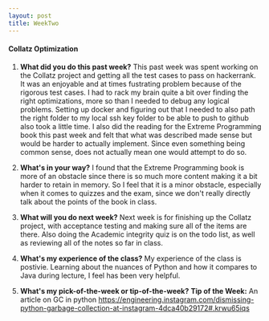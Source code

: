 ```yaml
---
layout: post
title: WeekTwo
---
```


#### Collatz Optimization

1. **What did you do this past week?**
This past week was spent working on the Collatz project and getting all the test cases to pass on hackerrank. It was an enjoyable and at times fustrating problem because of the rigorous test cases. I had to rack my brain quite a bit over finding the right optimizations, more so than I needed to debug any logical problems. Setting up docker and figuring out that I needed to also path the right folder to my local ssh key folder to be able to push to github also took a little time. I also did the reading for the Extreme Programming book this past week and felt that what was described made sense but would be harder to actually implement. Since even something being common sense, does not actually mean one would attempt to do so. 

2. **What's in your way?**
I found that the Extreme Programming book is more of an obstacle since there is so much more content making it a bit harder to retain in memory. So I feel that it is a minor obstacle, especially when it comes to quizzes and the exam, since we don't really directly talk about the points of the book in class.

3. **What will you do next week?**
Next week is for finishing up the Collatz project, with acceptance testing and making sure all of the items are there. Also doing the Academic integrity quiz is on the todo list, as well as reviewing all of the notes so far in class. 

4. **What's my experience of the class?**
My experience of the class is postivie. Learning about the nuances of Python and how it compares to Java during lecture, I feel has been very helpful.

5. **What's my pick-of-the-week or tip-of-the-week?**
**Tip of the Week:** An article on GC in python 
https://engineering.instagram.com/dismissing-python-garbage-collection-at-instagram-4dca40b29172#.krwu65iqs
